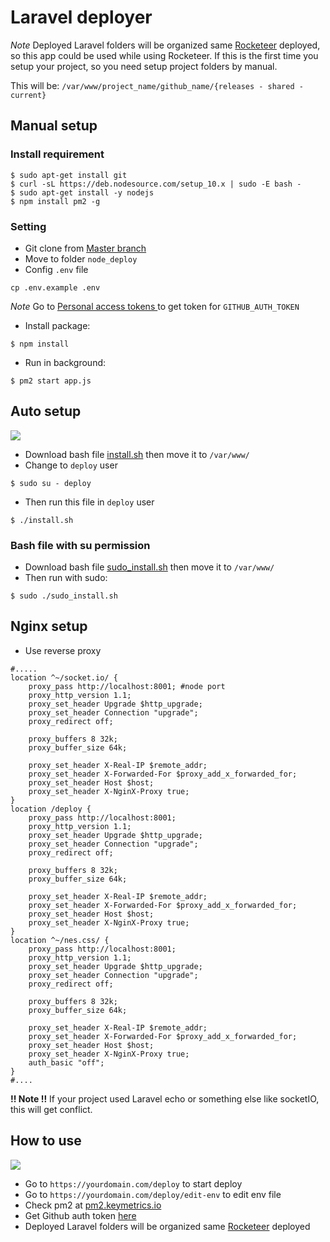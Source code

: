 # Laravel deployer
*Note* Deployed Laravel folders will be organized same [Rocketeer](http://rocketeer.autopergamene.eu/) deployed, so this app could be used while using Rocketeer. If this is the first time you setup your project, so you need setup project folders by manual.

This will be: `/var/www/project_name/github_name/{releases - shared - current}`
## Manual setup
### Install requirement
```
$ sudo apt-get install git
$ curl -sL https://deb.nodesource.com/setup_10.x | sudo -E bash -
$ sudo apt-get install -y nodejs
$ npm install pm2 -g
```
### Setting
- Git clone from [Master branch](https://github.com/thaont540/node_deploy)
- Move to folder `node_deploy`
- Config `.env` file
```
cp .env.example .env
```
*Note* Go to [Personal access tokens ](https://github.com/settings/tokens) to get token for `GITHUB_AUTH_TOKEN`
- Install package:
```
$ npm install
```
- Run in background:
```
$ pm2 start app.js
```
## Auto setup
![](https://github.com/thaont540/node_deploy/raw/master/bash.png)
- Download bash file [install.sh](https://github.com/thaont540/node_deploy/blob/master/install.sh) then move it to `/var/www/`
- Change to `deploy` user
```
$ sudo su - deploy
```
- Then run this file in `deploy` user
```
$ ./install.sh
```
### Bash file with su permission
- Download bash file [sudo_install.sh](https://github.com/thaont540/node_deploy/blob/master/sudo_install.sh) then move it to `/var/www/`
- Then run with sudo:
```
$ sudo ./sudo_install.sh
```

## Nginx setup
- Use reverse proxy
```
#.....
location ^~/socket.io/ {
    proxy_pass http://localhost:8001; #node port
    proxy_http_version 1.1;
    proxy_set_header Upgrade $http_upgrade;
    proxy_set_header Connection "upgrade";
    proxy_redirect off;

    proxy_buffers 8 32k;
    proxy_buffer_size 64k;

    proxy_set_header X-Real-IP $remote_addr;
    proxy_set_header X-Forwarded-For $proxy_add_x_forwarded_for;
    proxy_set_header Host $host;
    proxy_set_header X-NginX-Proxy true;
}
location /deploy {
    proxy_pass http://localhost:8001;
    proxy_http_version 1.1;
    proxy_set_header Upgrade $http_upgrade;
    proxy_set_header Connection "upgrade";
    proxy_redirect off;

    proxy_buffers 8 32k;
    proxy_buffer_size 64k;

    proxy_set_header X-Real-IP $remote_addr;
    proxy_set_header X-Forwarded-For $proxy_add_x_forwarded_for;
    proxy_set_header Host $host;
    proxy_set_header X-NginX-Proxy true;
}
location ^~/nes.css/ {
    proxy_pass http://localhost:8001;
    proxy_http_version 1.1;
    proxy_set_header Upgrade $http_upgrade;
    proxy_set_header Connection "upgrade";
    proxy_redirect off;

    proxy_buffers 8 32k;
    proxy_buffer_size 64k;

    proxy_set_header X-Real-IP $remote_addr;
    proxy_set_header X-Forwarded-For $proxy_add_x_forwarded_for;
    proxy_set_header Host $host;
    proxy_set_header X-NginX-Proxy true;
    auth_basic "off";
}
#....
```
**!! Note !!** If your project used Laravel echo or something else like socketIO, this will get conflict.
## How to use
![](https://github.com/thaont540/node_deploy/raw/master/demo.png)
- Go to `https://yourdomain.com/deploy` to start deploy
- Go to `https://yourdomain.com/deploy/edit-env` to edit env file
- Check pm2 at [pm2.keymetrics.io](https://pm2.keymetrics.io/)
- Get Github auth token [here](https://help.github.com/en/github/authenticating-to-github/creating-a-personal-access-token-for-the-command-line)
- Deployed Laravel folders will be organized same [Rocketeer](http://rocketeer.autopergamene.eu/) deployed
